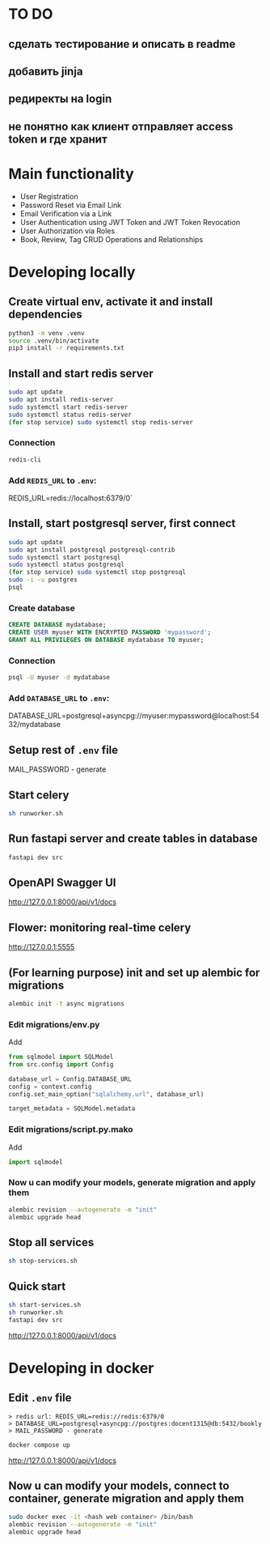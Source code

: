 # TO DO
## сделать тестирование и описать в readme
## добавить jinja
## редиректы на login
## не понятно как клиент отправляет access token и  где хранит


# Main functionality
- User Registration
- Password Reset via Email Link
- Email Verification via a Link
- User Authentication using JWT Token and JWT Token Revocation
- User Authorization via Roles
- Book, Review, Tag CRUD Operations and Relationships

# Developing locally

## Create virtual env, activate it and install dependencies
```bash
python3 -m venv .venv
source .venv/bin/activate
pip3 install -r requirements.txt
```

## Install and start redis server
```bash
sudo apt update
sudo apt install redis-server
sudo systemctl start redis-server
sudo systemctl status redis-server
(for stop service) sudo systemctl stop redis-server
```
### Connection
```bash
redis-cli
```
### Add `REDIS_URL` to `.env`:
REDIS_URL=redis://localhost:6379/0`

## Install, start postgresql server, first connect
```bash
sudo apt update
sudo apt install postgresql postgresql-contrib
sudo systemctl start postgresql
sudo systemctl status postgresql
(for stop service) sudo systemctl stop postgresql
sudo -i -u postgres
psql
```
### Create database
```sql
CREATE DATABASE mydatabase;
CREATE USER myuser WITH ENCRYPTED PASSWORD 'mypassword';
GRANT ALL PRIVILEGES ON DATABASE mydatabase TO myuser;
```
### Connection
```bash
psql -U myuser -d mydatabase
```
### Add `DATABASE_URL` to `.env`:
DATABASE_URL=postgresql+asyncpg://myuser:mypassword@localhost:5432/mydatabase

## Setup rest of `.env` file
MAIL_PASSWORD - generate

## Start celery
```bash
sh runworker.sh
```

## Run fastapi server and create tables in database
```bash
fastapi dev src
```

## OpenAPI Swagger UI
http://127.0.0.1:8000/api/v1/docs

## Flower: monitoring real-time celery
http://127.0.0.1:5555


## (For learning purpose) init and set up alembic for migrations
```bash
alembic init -t async migrations
```
### Edit migrations/env.py
Add
```python
from sqlmodel import SQLModel
from src.config import Config

database_url = Config.DATABASE_URL
config = context.config
config.set_main_option("sqlalchemy.url", database_url)

target_metadata = SQLModel.metadata
```
### Edit migrations/script.py.mako
Add
```python
import sqlmodel
```
### Now u can modify your models, generate migration and apply them
```bash
alembic revision --autogenerate -m "init"
alembic upgrade head
```

## Stop all services
```bash
sh stop-services.sh
```

## Quick start
```bash
sh start-services.sh
sh runworker.sh
fastapi dev src
```
http://127.0.0.1:8000/api/v1/docs



# Developing in docker

## Edit `.env` file
    > redis url: REDIS_URL=redis://redis:6379/0
    > DATABASE_URL=postgresql+asyncpg://postgres:docent1315@db:5432/bookly
    > MAIL_PASSWORD - generate
```bash
docker compose up
```
http://127.0.0.1:8000/api/v1/docs

## Now u can modify your models, connect to container, generate migration and apply them
```bash
sudo docker exec -it <hash web container> /bin/bash
alembic revision --autogenerate -m "init"
alembic upgrade head
```